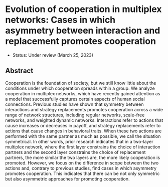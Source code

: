 # Evolution of cooperation in multiplex networks: Cases in which asymmetry between interaction and replacement promotes cooperation

- Status: Under review (March 25, 2023)

## Abstract
Cooperation is the foundation of society, but we still know little about the conditions under which cooperation spreads within a group.
We analyze cooperation in multiplex networks, which have recently gained attention as a model that successfully captures certain aspects of human social connections.
Previous studies have shown that symmetry between interactions and strategy replacements promotes cooperation across a wide range of network structures, including regular networks, scale-free networks, and weighted dynamic networks.
Interactions refer to actions that cause increases or decreases in payoff, and strategy replacements refer to actions that cause changes in behavioral traits.
When these two actions are performed with the same partner as much as possible, we call the situation symmetrical.
In other words, prior research indicates that in a two-layer multiplex network, where the first layer constrains the choice of interaction partners and the second layer constrains the choice of replacement partners, the more similar the two layers are, the more likely cooperation is promoted.
However, we focus on the difference in scope between the two actions and, contrary to previous studies, find cases in which asymmetry promotes cooperation.
This indicates that there can be not only symmetric but also asymmetric approaches for promoting cooperation.
